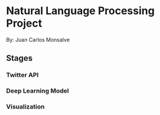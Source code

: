 # Natural Language Processing Project

By: Juan Carlos Monsalve

## Stages

### Twitter API

### Deep Learning Model

### Visualization

